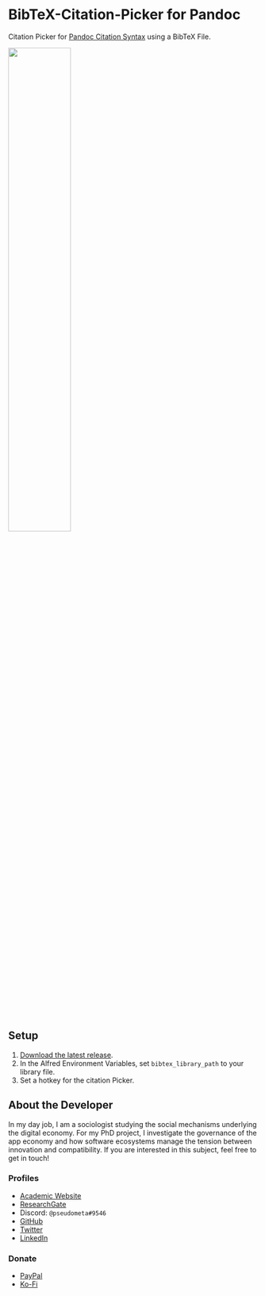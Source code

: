 # BibTeX-Citation-Picker for Pandoc
<!-- ![](https://img.shields.io/github/downloads/chrisgrieser/alfred-bibtex-citation-picker/total?label=Total%20Downloads&style=plastic)  ![](https://img.shields.io/github/v/release/chrisgrieser/alfred-bibtex-citation-picker?label=Latest%20Release&style=plastic) -->

Citation Picker for [Pandoc Citation Syntax](https://pandoc.org/MANUAL.html#citation-syntax) using a BibTeX File.

<img width=50% src="https://user-images.githubusercontent.com/73286100/132755578-cce9892e-d3c0-4ba3-9666-4649d8b96202.png">

## Setup
1. [Download the latest release](https://github.com/chrisgrieser/alfred-bibtex-citation-picker/releases/latest).
2. In the Alfred Environment Variables, set `bibtex_library_path` to your library file.
3. Set a hotkey for the citation Picker.

## About the Developer
In my day job, I am a sociologist studying the social mechanisms underlying the digital economy. For my PhD project, I investigate the governance of the app economy and how software ecosystems manage the tension between innovation and compatibility. If you are interested in this subject, feel free to get in touch!

### Profiles
- [Academic Website](https://chris-grieser.de/)
- [ResearchGate](https://www.researchgate.net/profile/Christopher-Grieser)
- Discord: `@pseudometa#9546`
- [GitHub](https://github.com/chrisgrieser/)
- [Twitter](https://twitter.com/pseudo_meta)
- [LinkedIn](https://www.linkedin.com/in/christopher-grieser-ba693b17a/) <!-- markdown-link-check-disable-line -->

### Donate
- [PayPal](https://www.paypal.com/PayPalme/ChrisGrieser)
- [Ko-Fi](https://ko-fi.com/pseudometa) <!-- markdown-link-check-disable-line -->
